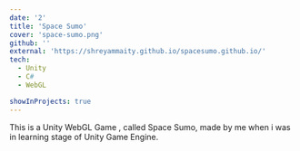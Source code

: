 ```yaml
---
date: '2'
title: 'Space Sumo'
cover: 'space-sumo.png'
github: ''
external: 'https://shreyammaity.github.io/spacesumo.github.io/'
tech:
  - Unity
  - C#
  - WebGL

showInProjects: true
---
```


This is a Unity WebGL Game , called Space Sumo, made by me when i was in learning stage of Unity Game Engine.
